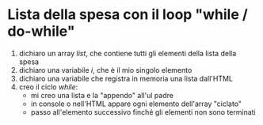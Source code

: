 # Lista della spesa con il loop "while / do-while"

1. dichiaro un array _list_, che contiene tutti gli elementi della lista della spesa
2. dichiaro una variabile _i_, che è il mio singolo elemento
3. dichiaro una variabile che registra in memoria una lista dall'HTML
4. creo il ciclo _while_:
   - mi creo una lista e la "appendo" all'ul padre
   - in console o nell'HTML appare ogni elemento dell'array "ciclato"
   - passo all'elemento successivo finché gli elementi non sono terminati
